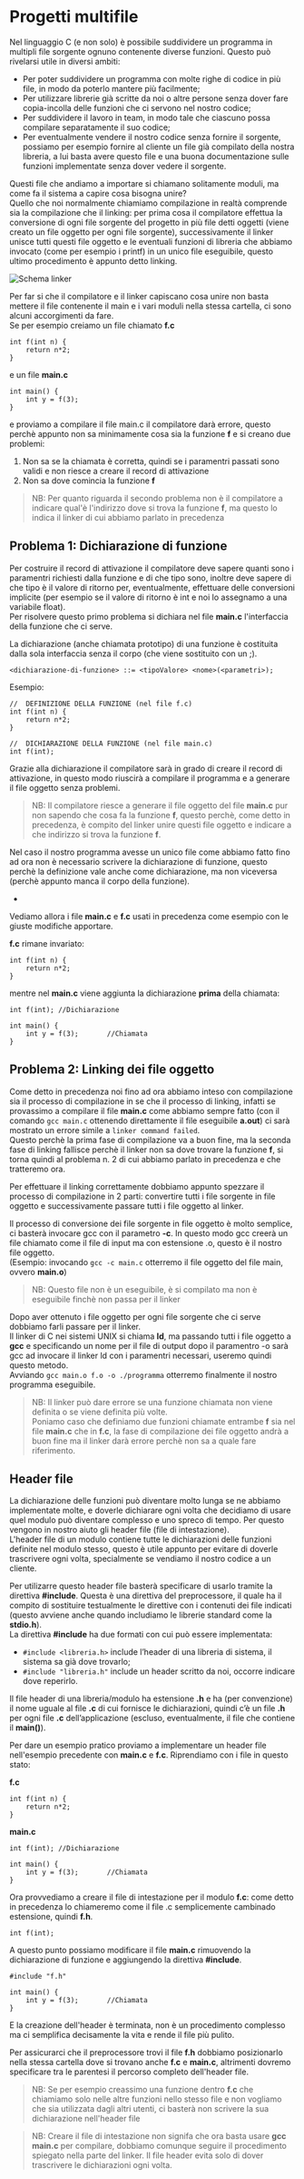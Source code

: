 # Progetti multifile
Nel linguaggio C (e non solo) è possibile suddividere un programma in multipli file sorgente ognuno contenente diverse funzioni. Questo può rivelarsi utile in diversi ambiti:

- Per poter suddividere un programma con molte righe di codice in più file, in modo da poterlo mantere più facilmente;
- Per utilizzare librerie già scritte da noi o altre persone senza dover fare copia-incolla delle funzioni che ci servono nel nostro codice;
- Per suddividere il lavoro in team, in modo tale che ciascuno possa compilare separatamente il suo codice;
- Per eventualmente vendere il nostro codice senza fornire il sorgente, possiamo per esempio fornire al cliente un file già compilato della nostra libreria, a lui basta avere questo file e una buona documentazione sulle funzioni implementate senza dover vedere il sorgente.

Questi file che andiamo a importare si chiamano solitamente moduli, ma come fa il sistema a capire cosa bisogna unire?  
Quello che noi normalmente chiamiamo compilazione in realtà comprende sia la compilazione che il linking: per prima cosa il compilatore effettua la conversione di ogni file sorgente del progetto in più file detti oggetti (viene creato un file oggetto per ogni file sorgente), successivamente il linker unisce tutti questi file oggetto e le eventuali funzioni di libreria che abbiamo invocato (come per esempio i printf) in un unico file eseguibile, questo ultimo procedimento è appunto detto linking.

![Schema linker](https://github.com/leonard0g/Appunti-Programmazione-C/raw/master/23.%20Progetti%20multifile/Immagini/Schema%20linker.jpeg)

Per far si che il compilatore e il linker capiscano cosa unire non basta mettere il file contenente il main e i vari moduli nella stessa cartella, ci sono alcuni accorgimenti da fare.  
Se per esempio creiamo un file chiamato **f.c**

```
int f(int n) {
	return n*2;
}
```

e un file **main.c**

```
int main() {
	int y = f(3);
}
```

e proviamo a compilare il file main.c il compilatore darà errore, questo perchè appunto non sa minimamente cosa sia la funzione **f** e si creano due problemi:

1. Non sa se la chiamata è corretta, quindi se i paramentri passati sono validi e non riesce a creare il record di attivazione
2. Non sa dove comincia la funzione **f**

> NB: Per quanto riguarda il secondo problema non è il compilatore a indicare qual'è l'indirizzo dove si trova la funzione **f**, ma questo lo indica il linker di cui abbiamo parlato in precedenza


## Problema 1: Dichiarazione di funzione
Per costruire il record di attivazione il compilatore deve sapere quanti sono i paramentri richiesti dalla funzione e di che tipo sono, inoltre deve sapere di che tipo è il valore di ritorno per, eventualmente, effettuare delle conversioni implicite (per esempio se il valore di ritorno è int e noi lo assegnamo a una variabile float).  
Per risolvere questo primo problema si dichiara nel file **main.c** l'interfaccia della funzione che ci serve.

La dichiarazione (anche chiamata prototipo) di una funzione è costituita dalla sola interfaccia senza il corpo (che viene sostituito con un ;).

`
<dichiarazione-di-funzione> ::= <tipoValore> <nome>(<parametri>);
`

Esempio:

```
//	DEFINIZIONE DELLA FUNZIONE (nel file f.c)
int f(int n) {
	return n*2;
}

//	DICHIARAZIONE DELLA FUNZIONE (nel file main.c)
int f(int);
```

Grazie alla dichiarazione il compilatore sarà in grado di creare il record di attivazione, in questo modo riuscirà a compilare il programma e a generare il file oggetto senza problemi.

> NB: Il compilatore riesce a generare il file oggetto del file **main.c** pur non sapendo che cosa fa la funzione **f**, questo perchè, come detto in precedenza, è compito del linker unire questi file oggetto e indicare a che indirizzo si trova la funzione **f**.

Nel caso il nostro programma avesse un unico file come abbiamo fatto fino ad ora non è necessario scrivere la dichiarazione di funzione, questo perchè la definizione vale anche come dichiarazione, ma non viceversa (perchè appunto manca il corpo della funzione).

-

Vediamo allora i file **main.c** e **f.c** usati in precedenza come esempio con le giuste modifiche apportare.

**f.c** rimane invariato:

```
int f(int n) {
	return n*2;
}
```

mentre nel **main.c** viene aggiunta la dichiarazione **prima** della chiamata:

```
int f(int);	//Dichiarazione

int main() {
	int y = f(3);		//Chiamata
}
```

## Problema 2: Linking dei file oggetto

Come detto in precedenza noi fino ad ora abbiamo inteso con compilazione sia il processo di compilazione in se che il processo di linking, infatti se provassimo a compilare il file **main.c** come abbiamo sempre fatto (con il comando `gcc main.c` ottenendo direttamente il file eseguibile **a.out**) ci sarà mostrato un errore simile a `linker command failed`.  
Questo perchè la prima fase di compilazione va a buon fine, ma la seconda fase di linking fallisce perchè il linker non sa dove trovare la funzione **f**, si torna quindi al problema n. 2 di cui abbiamo parlato in precedenza e che tratteremo ora.

Per effettuare il linking correttamente dobbiamo appunto spezzare il processo di compilazione in 2 parti: convertire tutti i file sorgente in file oggetto e successivamente passare tutti i file oggetto al linker.

Il processo di conversione dei file sorgente in file oggetto è molto semplice, ci basterà invocare gcc con il parametro **-c**. In questo modo gcc creerà un file chiamato come il file di input ma con estensione .o, questo è il nostro file oggetto.  
(Esempio: invocando `gcc -c main.c` otterremo il file oggetto del file main, ovvero **main.o**)

> NB: Questo file non è un eseguibile, è si compilato ma non è eseguibile finchè non passa per il linker

Dopo aver ottenuto i file oggetto per ogni file sorgente che ci serve dobbiamo farli passare per il linker.  
Il linker di C nei sistemi UNIX si chiama **ld**, ma passando tutti i file oggetto a **gcc** e specificando un nome per il file di output dopo il paramentro -o sarà gcc ad invocare il linker ld con i paramentri necessari, useremo quindi questo metodo.  
Avviando `gcc main.o f.o -o ./programma` otterremo finalmente il nostro programma eseguibile.

> NB: Il linker può dare errore se una funzione chiamata non viene definita o se viene definita più volte.  
Poniamo caso che definiamo due funzioni chiamate entrambe **f** sia nel file **main.c** che in **f.c**, la fase di compilazione dei file oggetto andrà a buon fine ma il linker darà errore perchè non sa a quale fare riferimento.

## Header file
La dichiarazione delle funzioni può diventare molto lunga se ne abbiamo implementate molte, e doverle dichiarare ogni volta che decidiamo di usare quel modulo può diventare complesso e uno spreco di tempo. Per questo vengono in nostro aiuto gli header file (file di intestazione).  
L'header file di un modulo contiene tutte le dichiarazioni delle funzioni definite nel modulo stesso, questo è utile appunto per evitare di doverle trascrivere ogni volta, specialmente se vendiamo il nostro codice a un cliente.

Per utilizarre questo header file basterà specificare di usarlo tramite la direttiva **#include**. Questa è una direttiva del preprocessore, il quale ha il compito di sostituire testualmente le direttive con i contenuti dei file indicati (questo avviene anche quando includiamo le librerie standard come la **stdio.h**).  
La direttiva **#include** ha due formati con cui può essere implementata:

 - `#include <libreria.h>` include l’header di una libreria di sistema, il sistema sa già dove trovarlo;
 - `#include "libreria.h"` include un header scritto da noi, occorre indicare dove reperirlo.

Il file header di una libreria/modulo ha estensione **.h** e ha (per convenzione) il nome uguale al file **.c** di cui fornisce le dichiarazioni, quindi c’è un file **.h** per ogni file **.c** dell’applicazione (escluso, eventualmente, il file che contiene il **main()**).

Per dare un esempio pratico proviamo a implementare un header file nell'esempio precedente con **main.c** e **f.c**. Riprendiamo con i file in questo stato:

**f.c**

```
int f(int n) {
	return n*2;
}
```

**main.c**

```
int f(int);	//Dichiarazione

int main() {
	int y = f(3);		//Chiamata
}
```
Ora provvediamo a creare il file di intestazione per il modulo **f.c**: come detto in precedenza lo chiameremo come il file .c semplicemente cambinado estensione, quindi **f.h**.

```
int f(int);

```

A questo punto possiamo modificare il file **main.c** rimuovendo la dichiarazione di funzione e aggiungendo la direttiva **#include**.

```
#include "f.h"

int main() {
	int y = f(3);		//Chiamata
}
```
E la creazione dell'header è terminata, non è un procedimento complesso ma ci semplifica decisamente la vita e rende il file più pulito.

Per assicurarci che il preprocessore trovi il file **f.h** dobbiamo posizionarlo nella stessa cartella dove si trovano anche **f.c** e **main.c**, altrimenti dovremo specificare tra le parentesi il percorso completo dell'header file.

> NB: Se per esempio creassimo una funzione dentro **f.c** che chiamiamo solo nelle altre funzioni nello stesso file e non vogliamo che sia utilizzata dagli altri utenti, ci basterà non scrivere la sua dichiarazione nell'header file

> NB: Creare il file di intestazione non signifa che ora basta usare **gcc main.c** per compilare, dobbiamo comunque seguire il procedimento spiegato nella parte del linker. Il file header evita solo di dover trascrivere le dichiarazioni ogni volta.